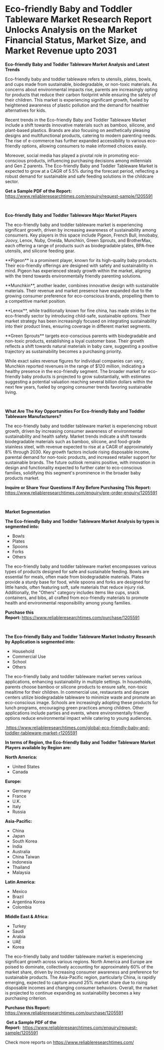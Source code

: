 <p><h1>Eco-friendly Baby and Toddler Tableware Market Research Report Unlocks Analysis on the Market Financial Status, Market Size, and Market Revenue upto 2031</h1></p><p><strong>Eco-friendly Baby and Toddler Tableware Market Analysis and Latest Trends</strong></p>
<p><p>Eco-friendly baby and toddler tableware refers to utensils, plates, bowls, and cups made from sustainable, biodegradable, or non-toxic materials. As concerns about environmental impacts rise, parents are increasingly opting for products that reduce their carbon footprint while ensuring the safety of their children. This market is experiencing significant growth, fueled by heightened awareness of plastic pollution and the demand for healthier alternatives for kids.</p><p>Recent trends in the Eco-friendly Baby and Toddler Tableware Market include a shift towards innovative materials such as bamboo, silicone, and plant-based plastics. Brands are also focusing on aesthetically pleasing designs and multifunctional products, catering to modern parenting needs. The rise of e-commerce has further expanded accessibility to various eco-friendly options, allowing consumers to make informed choices easily.</p><p>Moreover, social media has played a pivotal role in promoting eco-conscious products, influencing purchasing decisions among millennials and Gen Z parents. The Eco-friendly Baby and Toddler Tableware Market is expected to grow at a CAGR of 5.5% during the forecast period, reflecting a robust demand for sustainable and safe feeding solutions in the childcare sector.</p></p>
<p><strong>Get a Sample PDF of the Report:&nbsp;</strong> <a href="https://www.reliableresearchtimes.com/enquiry/request-sample/1205591?utm_campaign=1940&utm_medium=2&utm_source=Github&utm_content=ia&utm_term=31122024&utm_id=eco-friendly-baby-and-toddler-tableware">https://www.reliableresearchtimes.com/enquiry/request-sample/1205591</a></p>
<p>&nbsp;</p>
<p><strong>Eco-friendly Baby and Toddler Tableware Major Market Players</strong></p>
<p><p>The eco-friendly baby and toddler tableware market is experiencing significant growth, driven by increasing awareness of sustainability among consumers. Key players in this space include Pigeon, French Bull, Innobaby, Joovy, Lenox, Nuby, Oneida, Munchkin, Green Sprouts, and BrotherMax, each offering a range of products such as biodegradable plates, BPA-free utensils, and silicone feeding gear.</p><p>**Pigeon** is a prominent player, known for its high-quality baby products. Their eco-friendly offerings are designed with safety and sustainability in mind. Pigeon has experienced steady growth within the market, aligning with the trend towards environmentally friendly parenting solutions.</p><p>**Munchkin**, another leader, combines innovative design with sustainable materials. Their revenue and market presence have expanded due to the growing consumer preference for eco-conscious brands, propelling them to a competitive market position. </p><p>**Lenox**, while traditionally known for fine china, has made strides in the eco-friendly sector by introducing child-safe, sustainable options. Their market strategy has been increasingly focused on integrating sustainability into their product lines, ensuring coverage in different market segments.</p><p>**Green Sprouts** targets eco-conscious parents with biodegradable and non-toxic products, establishing a loyal customer base. Their growth reflects a shift towards natural materials in baby care, suggesting a positive trajectory as sustainability becomes a purchasing priority.</p><p>While exact sales revenue figures for individual companies can vary, Munchkin reported revenues in the range of $120 million, indicating a healthy presence in the eco-friendly segment. The broader market for eco-friendly baby products is projected to grow substantially, with estimates suggesting a potential valuation reaching several billion dollars within the next few years, fueled by ongoing consumer trends favoring sustainable living.</p></p>
<p>&nbsp;</p>
<p><strong>What Are The Key Opportunities For Eco-friendly Baby and Toddler Tableware Manufacturers?</strong></p>
<p><p>The eco-friendly baby and toddler tableware market is experiencing robust growth, driven by increasing consumer awareness of environmental sustainability and health safety. Market trends indicate a shift towards biodegradable materials such as bamboo, silicone, and food-grade stainless steel, with revenue expected to rise at a CAGR of approximately 8% through 2030. Key growth factors include rising disposable income, parental demand for non-toxic products, and increased retailer support for sustainable brands. The future outlook remains positive, with innovation in design and functionality expected to further cater to eco-conscious families, solidifying this segment's prominence in the broader baby products market.</p></p>
<p><strong>Inquire or Share Your Questions If Any Before Purchasing This Report:</strong> <a href="https://www.reliableresearchtimes.com/enquiry/pre-order-enquiry/1205591?utm_campaign=1940&utm_medium=2&utm_source=Github&utm_content=ia&utm_term=31122024&utm_id=eco-friendly-baby-and-toddler-tableware">https://www.reliableresearchtimes.com/enquiry/pre-order-enquiry/1205591</a></p>
<p>&nbsp;</p>
<p><strong>Market Segmentation</strong></p>
<p><strong>The Eco-friendly Baby and Toddler Tableware Market Analysis by types is segmented into:</strong></p>
<p><ul><li>Bowls</li><li>Plates</li><li>Spoons</li><li>Forks</li><li>Others</li></ul></p>
<p><p>The eco-friendly baby and toddler tableware market encompasses various types of products designed for safe and sustainable feeding. Bowls are essential for meals, often made from biodegradable materials. Plates provide a sturdy base for food, while spoons and forks are designed for little hands, often featuring soft, safe materials that reduce injury risk. Additionally, the "Others" category includes items like cups, snack containers, and bibs, all crafted from eco-friendly materials to promote health and environmental responsibility among young families.</p></p>
<p><strong>Purchase this Report:&nbsp;</strong><a href="https://www.reliableresearchtimes.com/purchase/1205591?utm_campaign=1940&utm_medium=2&utm_source=Github&utm_content=ia&utm_term=31122024&utm_id=eco-friendly-baby-and-toddler-tableware">https://www.reliableresearchtimes.com/purchase/1205591</a></p>
<p>&nbsp;</p>
<p><strong>The Eco-friendly Baby and Toddler Tableware Market Industry Research by Application is segmented into:</strong></p>
<p><ul><li>Household</li><li>Commercial Use</li><li>School</li><li>Others</li></ul></p>
<p><p>The eco-friendly baby and toddler tableware market serves various applications, enhancing sustainability in multiple settings. In households, parents choose bamboo or silicone products to ensure safe, non-toxic mealtime for their children. In commercial use, restaurants and daycare centers utilize biodegradable tableware to minimize waste and promote an eco-conscious image. Schools are increasingly adopting these products for lunch programs, encouraging green practices among children. Other applications include parties and events, where environmentally friendly options reduce environmental impact while catering to young audiences.</p></p>
<p><a href="https://www.reliableresearchtimes.com/global-eco-friendly-baby-and-toddler-tableware-market-r1205591?utm_campaign=1940&utm_medium=2&utm_source=Github&utm_content=ia&utm_term=31122024&utm_id=eco-friendly-baby-and-toddler-tableware">&nbsp;https://www.reliableresearchtimes.com/global-eco-friendly-baby-and-toddler-tableware-market-r1205591</a></p>
<p><strong>In terms of Region, the Eco-friendly Baby and Toddler Tableware Market Players available by Region are:</strong></p>
<p>
    <p> <strong> North America: </strong>
        <ul>
            <li>United States</li>
            <li>Canada</li>
        </ul>
        </p> 
    <p> <strong> Europe: </strong>
        <ul>
            <li>Germany</li>
            <li>France</li>
            <li>U.K.</li>
            <li>Italy</li>
            <li>Russia</li>
        </ul>
        </p> 
    <p> <strong> Asia-Pacific: </strong>
        <ul>
            <li>China</li>
            <li>Japan</li>
            <li>South Korea</li>
            <li>India</li>
            <li>Australia</li>
            <li>China Taiwan</li>
            <li>Indonesia</li>
            <li>Thailand</li>
            <li>Malaysia</li>
        </ul>
        </p> 
    <p> <strong> Latin America: </strong>
        <ul>
            <li>Mexico</li>
            <li>Brazil</li>
            <li>Argentina Korea</li>
            <li>Colombia</li>
        </ul>
        </p> 
    <p> <strong> Middle East & Africa: </strong>
        <ul>
            <li>Turkey</li>
            <li>Saudi</li>
            <li>Arabia</li>
            <li>UAE</li>
            <li>Korea</li>
        </ul>
    </p>
    </p>
<p><p>The eco-friendly baby and toddler tableware market is experiencing significant growth across various regions. North America and Europe are poised to dominate, collectively accounting for approximately 60% of the market share, driven by increasing consumer awareness and preference for sustainable products. The Asia-Pacific region, particularly China, is rapidly emerging, expected to capture around 25% market share due to rising disposable incomes and changing consumer behaviors. Overall, the market is projected to continue expanding as sustainability becomes a key purchasing criterion.</p></p>
<p><strong>Purchase this Report: </strong><a href="https://www.reliableresearchtimes.com/purchase/1205591?utm_campaign=1940&utm_medium=2&utm_source=Github&utm_content=ia&utm_term=31122024&utm_id=eco-friendly-baby-and-toddler-tableware">https://www.reliableresearchtimes.com/purchase/1205591</a></p>
<p>&nbsp;<strong>Get a Sample PDF of the Report:&nbsp;&nbsp;</strong><a href="https://www.reliableresearchtimes.com/enquiry/request-sample/1205591?utm_campaign=1940&utm_medium=2&utm_source=Github&utm_content=ia&utm_term=31122024&utm_id=eco-friendly-baby-and-toddler-tableware">https://www.reliableresearchtimes.com/enquiry/request-sample/1205591</a></p>
<p><strong></strong></p>
<p>Check more reports on <a href="https://www.reliableresearchtimes.com/?utm_campaign=1940&utm_medium=2&utm_source=Github&utm_content=ia&utm_term=31122024&utm_id=eco-friendly-baby-and-toddler-tableware">https://www.reliableresearchtimes.com/</a></p>